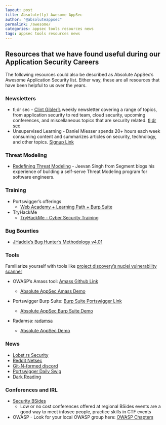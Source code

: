 ```yaml
---
layout: post
title: Absolute(ly) Awesome AppSec
author: "@absoluteappsec"
permalink: /awesome/
categories: appsec tools resources news
tags: appsec tools resources news
---
```

## Resources that we have found useful during our Application Security Careers

The following resources could also be described as Absolute AppSec’s Awesome Application Security list. Either way, these are all resources that have been helpful to us over the years.

### Newsletters

* tl;dr sec - [Clint Gibler’s](https://twitter.com/clintgibler) weekly newsletter covering a range of topics, from application security to red team, cloud security, upcoming conferences, and miscellaneous topics that are security related. [tl;dr sec](https://tldrsec.com)
* Unsupervised Learning - Daniel Miesser spends 20+ hours each week consuming content and summarizes articles on security, technology, and other topics. [Signup Link](https://danielmiessler.com/newsletter/)

### Threat Modeling

* [Redefining Threat Modeling](https://segment.com/blog/redefining-threat-modeling/) - Jeevan Singh from Segment blogs his experience of building a self-serve Threat Modeling program for software engineers.

### Training

* Portswigger’s offerings
  * [Web Academy + Learning Path + Burp Suite](https://portswigger.net/web-security)
* TryHackMe
  * [TryHackMe - Cyber Security Training](https://tryhackme.com)

### Bug Bounties

* [JHaddix’s Bug Hunter’s Methodology v4.01](https://docs.google.com/presentation/d/1MWWXXRvvesWL8V-GiwGssvg4iDM58_RMeI_SZ65VXwQ/edit#slide=id.p)

### Tools

Familiarize yourself with tools like [project discovery’s nuclei vulnerability scanner](https://github.com/projectdiscovery/nuclei)

* OWASP’s Amass tool: [Amass Github Link](https://github.com/OWASP/Amass)
  * [Absolute AppSec Amass Demo](https://youtu.be/dnqCt4uUdzc)

* Portswigger Burp Suite: [Burp Suite Portswigger Link](https://portswigger.net/burp)
  * [Absolute AppSec Burp Suite Demo](https://youtu.be/ZnaRT3HoMn4)

* Radamsa: [radamsa](https://gitlab.com/akihe/radamsa)
  * [Absolute AppSec Demo](https://youtu.be/oV0NoYLY0CY)

### News

* [Lobst.rs Security](https://lobste.rs/t/security)
* [Reddit Netsec](https://www.reddit.com/r/netsec)
* [Git-N-formed discord](https://discord.gg/c7HyYGHrkC)
* [Portswigger Daily Swig](https://portswigger.net/daily-swig)
* [Dark Reading](https://www.darkreading.com)

### Conferences and IRL

* [Security BSides](http://www.securitybsides.com/w/page/12194138/BSides)
    * Low or no cost conferences offered at regional BSides events are a good way to meet infosec people, practice skills in CTF events
* OWASP - Look for your local OWASP group here: [OWASP Chapters](https://owasp.org/chapters/)
